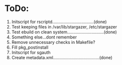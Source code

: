 # ToDo:
1. Initscript for rscriptd..................................(done)
2. Test keeping files in /var/lib/stargazer, /etc/stargazer
3. Test ebuild on clean system..............................(done)
4. Something else...dont remember
5. Remove unnecessary checks in Makefile?
6. Fill pkg_postinstall
7. Initscript for sgauth
8. Create metadata.xml......................................(done)